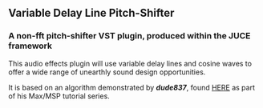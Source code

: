 ## Variable Delay Line Pitch-Shifter

### A non-fft pitch-shifter VST plugin, produced within the JUCE framework

This audio effects plugin will use variable delay lines and cosine waves to offer a wide range of unearthly sound design opportunities.

It is based on an algorithm demonstrated by **_dude837_**, found [HERE](https://www.youtube.com/watch?v=uyzY_ZP54pA&t=282s) as part of his Max/MSP tutorial series.

